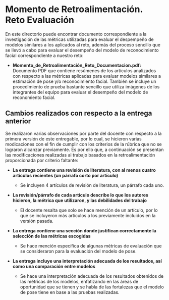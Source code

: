 # Momento de Retroalimentación. Reto Evaluación

En este directorio puede encontrar documento correspondiente a la investigación de las métricas utilizadas para evaluar el despempeño de modelos similares a los aplicados al reto, además del proceso sencillo que se llevó a cabo para evaluar el desempeño del modelo de reconocimiento facial correspondiente a nuestro reto:
* **Momento_de_Retroalimentación_Reto_Documentacion.pdf:** Documento PDF que contiene resúmenes de los artículos analizados con respecto a las métricas aplicadas para evaluar modelos similares a estimación de pose y/o reconocimiento facial. También se incluye un procedimiento de prueba bastante sencillo que utiliza imágenes de los integrantes del equipo para evaluar el desempeño del modelo de reconomiento facial.

## Cambios realizados con respecto a la entrega anterior
Se realizaron varias observaciones por parte del docente con respecto a la primera versión de este entregable, por lo cual, se hicieron varias modicaciones con el fin de cumplir con los criterios de la rúbrica que no se lograron alcanzar previamente. Es por ello que, a continuación se presentan las modificaciones realizadas al trabajo basados en la retroalimentación proporcionada por criterio faltante:

* **La entrega contiene una revisión de literatura, con al menos cuatro artículos recientes (un párrafo corto por artículo)**
   * Se incluyen 4 artículos de revisión de literatura, un párrafo cada uno.

* **La revisión/párrafo de cada artículo describe lo que los autores hicieron, la métrica que utilizaron, y las debilidades del trabajo**
   * El docente resalta que solo se hace mención de un artículo, por lo que se incluyeron más artículos a los previamente incluidos en la versión pasada.

* **La entrega contiene una sección donde justifican correctamente la selección de las métricas escogidas**
   * Se hace mención específica de algunas métricas de evaluación que se consideraron para la evaluación del modelo de pose.

* **La entrega incluye una interpretación adecuada de los resultados, así como una comparación entre modelos**
   * Se hace una interpretación adecuada de los resultados obtenidos de las métricas de los modelos, enfatizando en las áreas de oportunidad que se tienen y se habla de las fortalezas que el modelo de pose tiene en base a las pruebas realizadas.